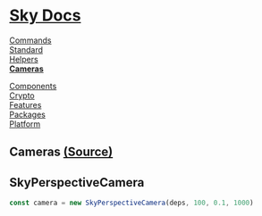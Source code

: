 <!--- This Cameras was auto-generated using "npx sky readme" --> 

# [Sky Docs](../README.md)

[Commands](..%2F%5Fcommands%2FREADME.md)   
[Standard](..%2Fstandard%2FREADME.md)   
[Helpers](..%2Fhelpers%2FREADME.md)   
**[Cameras](..%2Fcameras%2FREADME.md)**   
  
[Components](..%2Fcomponents%2FREADME.md)   
[Crypto](..%2Fcrypto%2FREADME.md)   
[Features](..%2Ffeatures%2FREADME.md)   
[Packages](..%2Fpkgs%2FREADME.md)   
[Platform](..%2Fplatform%2FREADME.md)   

## Cameras [(Source)](..%2Fcameras%2F)

  
## SkyPerspectiveCamera

```ts
const camera = new SkyPerspectiveCamera(deps, 100, 0.1, 1000)

```